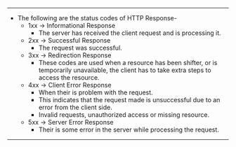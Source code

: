 
---
- The following are the status codes of HTTP Response-
	- 1xx -> Informational Response
		- The server has received the client request and is processing it.
	- 2xx -> Successful Response
		- The request was successful.
	- 3xx -> Redirection Response
		- These codes are used when a resource has been shifter, or is temporarily unavailable, the client has to take extra steps to access the resource.
	- 4xx -> Client Error Response
		- When their is problem with the request.
		- This indicates that the request made is unsuccessful due to an error from the client side. 
		- Invalid requests, unauthorized access or missing resource.
	- 5xx -> Server Error Response
		- Their is some error in the server while processing the request.
---